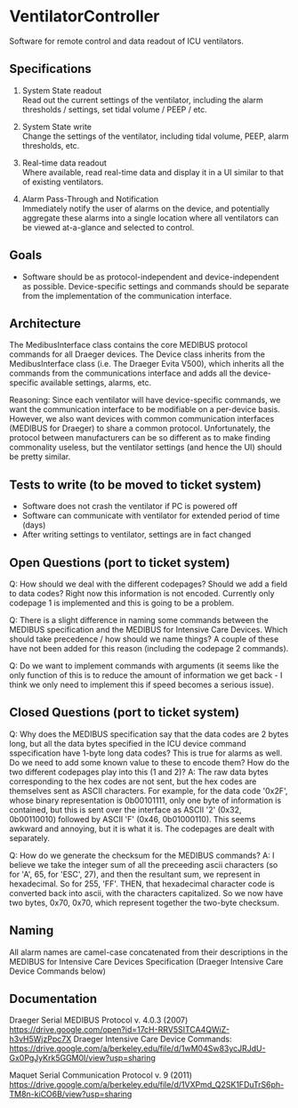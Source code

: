 # VentilatorController

Software for remote control and data readout of ICU ventilators. 

## Specifications
1. System State readout<br/>
Read out the current settings of the ventilator, including the alarm thresholds / settings, set tidal volume / PEEP / etc. 

2. System State write<br/>
Change the settings of the ventilator, including tidal volume, PEEP, alarm thresholds, etc.

3. Real-time data readout<br/>
Where available, read real-time data  and display it in a UI similar to that of existing ventilators.

4. Alarm Pass-Through and Notification<br/>
Immediately notify the user of alarms on the device, and potentially aggregate these alarms into a single location where all ventilators can be viewed at-a-glance and selected to control.

## Goals
- Software should be as protocol-independent and device-independent as possible. Device-specific settings and commands should be separate from the implementation of the communication interface.

## Architecture
The MedibusInterface class contains the core MEDIBUS protocol commands for all Draeger devices. The Device class inherits from the MedibusInterface class (i.e. The Draeger Evita V500), which inherits all the commands from the communications interface and adds all the device-specific available settings, alarms, etc.

Reasoning: Since each ventilator will have device-specific commands, we want the communication interface to be modifiable on a per-device basis. However, we also want devices with common communication interfaces (MEDIBUS for Draeger) to share a common protocol. Unfortunately, the protocol between manufacturers can be so different as to make finding commonality useless, but the ventilator settings (and hence the UI) should be pretty similar.

## Tests to write (to be moved to ticket system)
- Software does not crash the ventilator if PC is powered off
- Software can communicate with ventilator for extended period of time (days)
- After writing settings to ventilator, settings are in fact changed

## Open Questions (port to ticket system)

Q: How should we deal with the different codepages? Should we add a field to data codes? Right now this information is not encoded. Currently only codepage 1 is implemented and this is going to be a problem.

Q: There is a slight difference in naming some commands between the MEDIBUS specification and the MEDIBUS for Intensive Care Devices. Which should take precedence / how should we name things? A couple of these have not been added for this reason (including the codepage 2 commands).

Q: Do we want to implement commands with arguments (it seems like the only function of this is to reduce the amount of information we get back - I think we only need to implement this if speed becomes a serious issue).

## Closed Questions (port to ticket system)
Q: Why does the MEDIBUS specification say that the data codes are 2 bytes long, but all the data bytes specified in the ICU device command sspecification have 1-byte long data codes? This is true for alarms as well. Do we need to add some known value to these to encode them? How do the two different codepages play into this (1 and 2)?
A: The raw data bytes corresponding to the hex codes are not sent, but the hex codes are themselves sent as ASCII characters. For example, for the data code '0x2F', whose binary representation is 0b00101111, only one byte of information is contained, but this is sent over the interface as ASCII '2' (0x32, 0b00110010) followed by ASCII 'F' (0x46, 0b01000110). This seems awkward and annoying, but it is what it is. The codepages are dealt with separately.

Q: How do we generate the checksum for the MEDIBUS commands?
A: I believe we take the integer sum of all the preceeding ascii characters (so for 'A', 65, for 'ESC', 27), and then the resultant sum, we represent in hexadecimal. So for 255, 'FF'. THEN, that hexadecimal character code is converted back into ascii, with the characters capitalized. So we now have two bytes, 0x70, 0x70, which represent together the two-byte checksum.

## Naming
All alarm names are camel-case concatenated from their descriptions in the MEDIBUS for Intensive Care Devices Specification (Draeger Intensive Care Device Commands below)

## Documentation
Draeger Serial MEDIBUS Protocol v. 4.0.3 (2007) https://drive.google.com/open?id=17cH-RRV5SITCA4QWiZ-h3vH5WjzPpc7X
Draeger Intensive Care Device Commands: https://drive.google.com/a/berkeley.edu/file/d/1wM04Sw83ycJRJdU-Gx0PgJyKrk5GGM0I/view?usp=sharing

Maquet Serial Communication Protocol v. 9 (2011) https://drive.google.com/a/berkeley.edu/file/d/1VXPmd_Q2SK1FDuTrS6ph-TM8n-kiCO6B/view?usp=sharing

